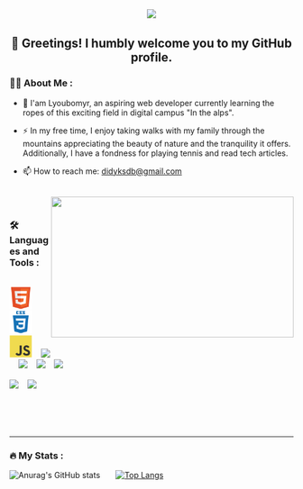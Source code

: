 <div id="header" align="center">
  <img src="https://media.giphy.com/media/M9gbBd9nbDrOTu1Mqx/giphy.gif" width="100"/>
</div>
<h2 align="center">👋 Greetings! I humbly welcome you to my GitHub profile.</h2>

### :man_technologist: About Me :

- :seedling: I'am Lyoubomyr, an aspiring web developer currently learning the ropes of this exciting field in digital campus "In the alps".


- :zap: In my free time, I enjoy taking walks with my family through the mountains appreciating the beauty of nature and the tranquility it offers. Additionally, I have a fondness for playing tennis and read tech articles.

- :mailbox: How to reach me: <a href="mailto:didyksdb@gmail.com">didyksdb@gmail.com</a>
<br>
<div>
  <img align="right" src="https://media.giphy.com/media/dWesBcTLavkZuG35MI/giphy.gif" width="430" height="250"/>
</div>
<br>

### :hammer_and_wrench: Languages and Tools :
<br>

<div>
  <img src="https://github.com/devicons/devicon/blob/master/icons/html5/html5-original.svg" title="HTML5" alt="HTML" width="40" height="40"/>&nbsp;&nbsp;&nbsp;
  <img src="https://github.com/devicons/devicon/blob/master/icons/css3/css3-plain-wordmark.svg"  title="CSS3" alt="CSS" width="40" height="40"/>&nbsp;&nbsp;&nbsp;
  <img src="https://github.com/devicons/devicon/blob/master/icons/javascript/javascript-original.svg" title="JavaScript" alt="JavaScript" width="40" height="40"/>&nbsp;&nbsp;&nbsp;
  <img width ='40px' src ='https://raw.githubusercontent.com/rahulbanerjee26/githubAboutMeGenerator/main/icons/java.svg'>&nbsp;&nbsp;&nbsp;
  <img width ='40px' src ='https://raw.githubusercontent.com/rahulbanerjee26/githubAboutMeGenerator/main/icons/php.svg'>&nbsp;&nbsp;&nbsp;
  <img width ='40px' src ='https://raw.githubusercontent.com/rahulbanerjee26/githubAboutMeGenerator/main/icons/mysql.svg'>&nbsp;&nbsp;&nbsp;
  <img width ='40px' src ='https://raw.githubusercontent.com/rahulbanerjee26/githubAboutMeGenerator/main/icons/github.svg'>&nbsp;&nbsp;&nbsp;
  <br>
  <br>
  <img width ='40px' src ='https://raw.githubusercontent.com/rahulbanerjee26/githubAboutMeGenerator/main/icons/linux.svg'>&nbsp;&nbsp;&nbsp;
  <img width ='40px' src ='https://raw.githubusercontent.com/rahulbanerjee26/githubAboutMeGenerator/main/icons/figma.svg'>&nbsp;&nbsp;&nbsp;
</div>
<br>
<br>
<br>
<br>

---

### :fire: My Stats :

![Anurag's GitHub stats](https://github-readme-stats.vercel.app/api?username=Lyoubomyr-Didyk&show_icons=true&theme=cobalt)&nbsp;&nbsp;&nbsp;&nbsp;&nbsp;&nbsp;
[![Top Langs](https://github-readme-stats.vercel.app/api/top-langs/?username=Lyoubomyr-Didyk&layout=compact&theme=jolly)](https://github.com/anuraghazra/github-readme-stats)




<!---
Lyoubomyr-Didyk/Lyoubomyr-Didyk is a ✨ special ✨ repository because its `README.md` (this file) appears on your GitHub profile.
You can click the Preview link to take a look at your changes.
--->
